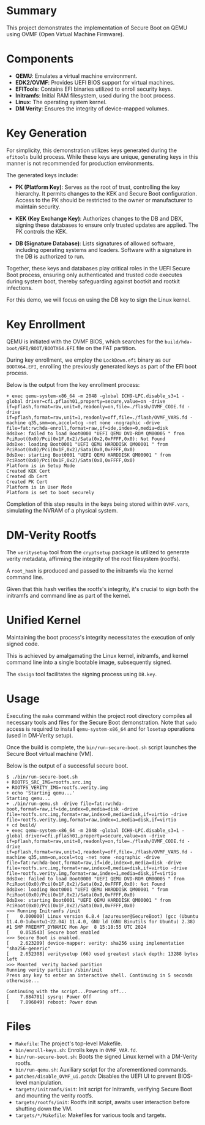 # Summary

This project demonstrates the implementation of Secure Boot on QEMU using OVMF (Open Virtual Machine Firmware).

# Components

- **QEMU**: Emulates a virtual machine environment.
- **EDK2/OVMF**: Provides UEFI BIOS support for virtual machines.
- **EFITools**: Contains EFI binaries utilized to enroll security keys.
- **Initramfs**: Initial RAM filesystem, used during the boot process.
- **Linux**: The operating system kernel.
- **DM Verity**: Ensures the integrity of device-mapped volumes.

# Key Generation

For simplicity, this demonstration utilizes keys generated during the `efitools` build process. While these keys are unique, generating keys in this manner is not recommended for production environments.

The generated keys include:

- **PK (Platform Key)**: Serves as the root of trust, controlling the key hierarchy. It permits changes to the KEK and Secure Boot configuration. Access to the PK should be restricted to the owner or manufacturer to maintain security.

- **KEK (Key Exchange Key)**: Authorizes changes to the DB and DBX, signing these databases to ensure only trusted updates are applied. The PK controls the KEK.

- **DB (Signature Database)**: Lists signatures of allowed software, including operating systems and loaders. Software with a signature in the DB is authorized to run.

Together, these keys and databases play critical roles in the UEFI Secure Boot process, ensuring only authenticated and trusted code executes during system boot, thereby safeguarding against bootkit and rootkit infections.

For this demo, we will focus on using the DB key to sign the Linux kernel.

# Key Enrollment

QEMU is initiated with the OVMF BIOS, which searches for the `build/hda-boot/EFI/BOOT/BOOTX64.EFI` file on the FAT partition.

During key enrollment, we employ the `LockDown.efi` binary as our `BOOTX64.EFI`, enrolling the previously generated keys as part of the EFI boot process.

Below is the output from the key enrollment process:
```
+ exec qemu-system-x86_64 -m 2048 -global ICH9-LPC.disable_s3=1 -global driver=cfi.pflash01,property=secure,value=on -drive if=pflash,format=raw,unit=0,readonly=on,file=./flash/OVMF_CODE.fd -drive if=pflash,format=raw,unit=1,readonly=off,file=./flash/OVMF_VARS.fd -machine q35,smm=on,accel=tcg -net none -nographic -drive file=fat:rw:hda-enroll,format=raw,if=ide,index=0,media=disk
BdsDxe: failed to load Boot0000 "UEFI QEMU DVD-ROM QM00005 " from PciRoot(0x0)/Pci(0x1F,0x2)/Sata(0x2,0xFFFF,0x0): Not Found
BdsDxe: loading Boot0001 "UEFI QEMU HARDDISK QM00001 " from PciRoot(0x0)/Pci(0x1F,0x2)/Sata(0x0,0xFFFF,0x0)
BdsDxe: starting Boot0001 "UEFI QEMU HARDDISK QM00001 " from PciRoot(0x0)/Pci(0x1F,0x2)/Sata(0x0,0xFFFF,0x0)
Platform is in Setup Mode
Created KEK Cert
Created db Cert
Created PK Cert
Platform is in User Mode
Platform is set to boot securely
```

Completion of this step results in the keys being stored within `OVMF.vars`, simulating the NVRAM of a physical system.

# DM-Verity Rootfs

The `veritysetup` tool from the `cryptsetup` package is utilized to generate verity metadata, affirming the integrity of the root filesystem (rootfs).

A `root_hash` is produced and passed to the initramfs via the kernel command line.

Given that this hash verifies the rootfs's integrity, it's crucial to sign both the initramfs and command line as part of the kernel.

# Unified Kernel

Maintaining the boot process's integrity necessitates the execution of only signed code.

This is achieved by amalgamating the Linux kernel, initramfs, and kernel command line into a single bootable image, subsequently signed.

The `sbsign` tool facilitates the signing process using `DB.key`.

# Usage

Executing the `make` command within the project root directory compiles all necessary tools and files for the Secure Boot demonstration. Note that `sudo` access is required to install `qemu-system-x86_64` and for `losetup` operations (used in DM-Verity setup).

Once the build is complete, the `bin/run-secure-boot.sh` script launches the Secure Boot virtual machine (VM).

Below is the output of a successful secure boot.
```
$ ./bin/run-secure-boot.sh
+ ROOTFS_SRC_IMG=rootfs.src.img
+ ROOTFS_VERITY_IMG=rootfs.verity.img
+ echo 'Starting qemu...'
Starting qemu...
+ ./bin/run-qemu.sh -drive file=fat:rw:hda-boot,format=raw,if=ide,index=0,media=disk -drive file=rootfs.src.img,format=raw,index=0,media=disk,if=virtio -drive file=rootfs.verity.img,format=raw,index=1,media=disk,if=virtio
+ cd build/
+ exec qemu-system-x86_64 -m 2048 -global ICH9-LPC.disable_s3=1 -global driver=cfi.pflash01,property=secure,value=on -drive if=pflash,format=raw,unit=0,readonly=on,file=./flash/OVMF_CODE.fd -drive if=pflash,format=raw,unit=1,readonly=off,file=./flash/OVMF_VARS.fd -machine q35,smm=on,accel=tcg -net none -nographic -drive file=fat:rw:hda-boot,format=raw,if=ide,index=0,media=disk -drive file=rootfs.src.img,format=raw,index=0,media=disk,if=virtio -drive file=rootfs.verity.img,format=raw,index=1,media=disk,if=virtio
BdsDxe: failed to load Boot0000 "UEFI QEMU DVD-ROM QM00005 " from PciRoot(0x0)/Pci(0x1F,0x2)/Sata(0x2,0xFFFF,0x0): Not Found
BdsDxe: loading Boot0001 "UEFI QEMU HARDDISK QM00001 " from PciRoot(0x0)/Pci(0x1F,0x2)/Sata(0x0,0xFFFF,0x0)
BdsDxe: starting Boot0001 "UEFI QEMU HARDDISK QM00001 " from PciRoot(0x0)/Pci(0x1F,0x2)/Sata(0x0,0xFFFF,0x0)
>>> Running Initramfs /init
[    0.000000] Linux version 6.8.4 (azureuser@SecureBoot) (gcc (Ubuntu 11.4.0-1ubuntu1~22.04) 11.4.0, GNU ld (GNU Binutils for Ubuntu) 2.38) #1 SMP PREEMPT_DYNAMIC Mon Apr  8 15:18:55 UTC 2024
[    0.053543] Secure boot enabled
>>> Secure Boot is enabled.
[    2.623209] device-mapper: verity: sha256 using implementation "sha256-generic"
[    2.652308] veritysetup (66) used greatest stack depth: 13288 bytes left
>>> Mounted  verity backed parition
Running verity partition /sbin/init
Press any key to enter an interactive shell. Continuing in 5 seconds otherwise...

Continuing with the script...Powering off...
[    7.884701] sysrq: Power Off
[    7.896049] reboot: Power down
```

# Files

- `Makefile`: The project's top-level Makefile.
- `bin/enroll-keys.sh`: Enrolls keys in `OVMF_VAR.fd`.
- `bin/run-secure-boot.sh`: Boots the signed Linux kernel with a DM-Verity rootfs.
- `bin/run-qemu.sh`: Auxiliary script for the aforementioned commands.
- `patches/disable_OVMF_ui.patch`: Disables the UEFI UI to prevent BIOS-level manipulation.
- `targets/initramfs/init`: Init script for Initramfs, verifying Secure Boot and mounting the verity rootfs.
- `targets/rootfs/init`: Rootfs init script, awaits user interaction before shutting down the VM.
- `targets/*/Makefile`: Makefiles for various tools and targets.
